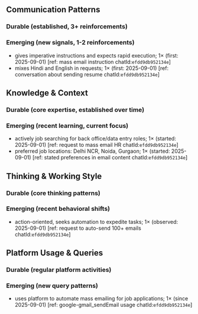 ## Communication Patterns
### Durable (established, 3+ reinforcements)

### Emerging (new signals, 1-2 reinforcements)
- gives imperative instructions and expects rapid execution; 1× (first: 2025-09-01) [ref: mass email instruction chatId:`efdd9db952134e`]
- mixes Hindi and English in requests; 1× (first: 2025-09-01) [ref: conversation about sending resume chatId:`efdd9db952134e`]

## Knowledge & Context
### Durable (core expertise, established over time)

### Emerging (recent learning, current focus)
- actively job searching for back office/data entry roles; 1× (started: 2025-09-01) [ref: request to mass email HR chatId:`efdd9db952134e`]
- preferred job locations: Delhi NCR, Noida, Gurgaon; 1× (started: 2025-09-01) [ref: stated preferences in email content chatId:`efdd9db952134e`]

## Thinking & Working Style
### Durable (core thinking patterns)

### Emerging (recent behavioral shifts)
- action-oriented, seeks automation to expedite tasks; 1× (observed: 2025-09-01) [ref: request to auto-send 100+ emails chatId:`efdd9db952134e`]

## Platform Usage & Queries
### Durable (regular platform activities)

### Emerging (new query patterns)
- uses platform to automate mass emailing for job applications; 1× (since 2025-09-01) [ref: google-gmail_sendEmail usage chatId:`efdd9db952134e`]